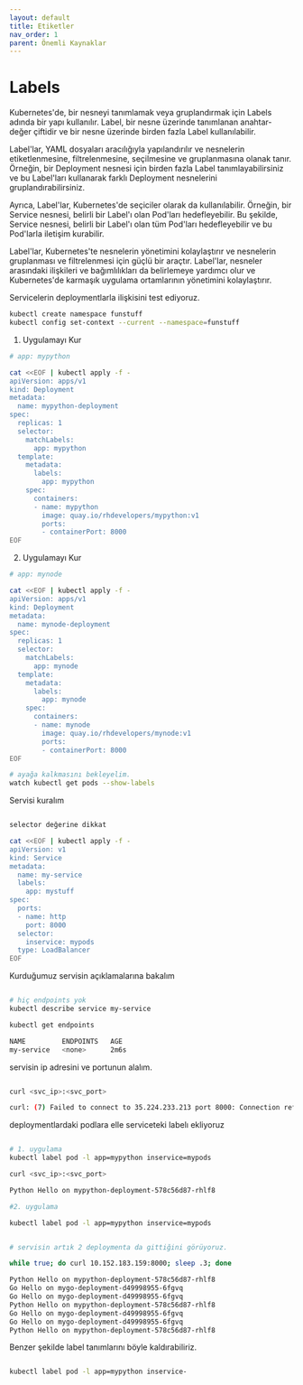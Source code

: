 ```yaml
---
layout: default
title: Etiketler
nav_order: 1
parent: Önemli Kaynaklar
---
```


# Labels

Kubernetes'de, bir nesneyi tanımlamak veya gruplandırmak için Labels adında bir yapı kullanılır. Label, bir nesne üzerinde tanımlanan anahtar-değer çiftidir ve bir nesne üzerinde birden fazla Label kullanılabilir.

Label'lar, YAML dosyaları aracılığıyla yapılandırılır ve nesnelerin etiketlenmesine, filtrelenmesine, seçilmesine ve gruplanmasına olanak tanır. Örneğin, bir Deployment nesnesi için birden fazla Label tanımlayabilirsiniz ve bu Label'ları kullanarak farklı Deployment nesnelerini gruplandırabilirsiniz.

Ayrıca, Label'lar, Kubernetes'de seçiciler olarak da kullanılabilir. Örneğin, bir Service nesnesi, belirli bir Label'ı olan Pod'ları hedefleyebilir. Bu şekilde, Service nesnesi, belirli bir Label'ı olan tüm Pod'ları hedefleyebilir ve bu Pod'larla iletişim kurabilir.

Label'lar, Kubernetes'te nesnelerin yönetimini kolaylaştırır ve nesnelerin gruplanması ve filtrelenmesi için güçlü bir araçtır. Label'lar, nesneler arasındaki ilişkileri ve bağımlılıkları da belirlemeye yardımcı olur ve Kubernetes'de karmaşık uygulama ortamlarının yönetimini kolaylaştırır.

Servicelerin deploymentlarla ilişkisini test ediyoruz.

```sh
kubectl create namespace funstuff
kubectl config set-context --current --namespace=funstuff
```

1. Uygulamayı Kur

```sh
# app: mypython

cat <<EOF | kubectl apply -f -
apiVersion: apps/v1
kind: Deployment
metadata:
  name: mypython-deployment
spec:
  replicas: 1
  selector:
    matchLabels:
      app: mypython
  template:
    metadata:
      labels:
        app: mypython
    spec:
      containers:
      - name: mypython
        image: quay.io/rhdevelopers/mypython:v1
        ports:
        - containerPort: 8000
EOF

```

2. Uygulamayı Kur

```sh
# app: mynode

cat <<EOF | kubectl apply -f -
apiVersion: apps/v1
kind: Deployment
metadata:
  name: mynode-deployment
spec:
  replicas: 1
  selector:
    matchLabels:
      app: mynode
  template:
    metadata:
      labels:
        app: mynode
    spec:
      containers:
      - name: mynode
        image: quay.io/rhdevelopers/mynode:v1
        ports:
        - containerPort: 8000
EOF

# ayağa kalkmasını bekleyelim. 
watch kubectl get pods --show-labels
```

Servisi kuralım

```sh

selector değerine dikkat

cat <<EOF | kubectl apply -f -
apiVersion: v1
kind: Service
metadata:
  name: my-service
  labels:
    app: mystuff
spec:
  ports:
  - name: http
    port: 8000
  selector:
    inservice: mypods
  type: LoadBalancer
EOF
```

Kurduğumuz servisin açıklamalarına bakalım

```sh

# hiç endpoints yok
kubectl describe service my-service

kubectl get endpoints

NAME         ENDPOINTS   AGE
my-service   <none>      2m6s
```

servisin ip adresini ve portunun alalım. 

```sh

curl <svc_ip>:<svc_port>

curl: (7) Failed to connect to 35.224.233.213 port 8000: Connection refused

```

deploymentlardaki podlara elle serviceteki labelı ekliyoruz

```sh

# 1. uygulama
kubectl label pod -l app=mypython inservice=mypods

curl <svc_ip>:<svc_port>

Python Hello on mypython-deployment-578c56d87-rhlf8

#2. uygulama

kubectl label pod -l app=mypython inservice=mypods


# servisin artık 2 deploymenta da gittiğini görüyoruz.

while true; do curl 10.152.183.159:8000; sleep .3; done

Python Hello on mypython-deployment-578c56d87-rhlf8
Go Hello on mygo-deployment-d49998955-6fgvq
Go Hello on mygo-deployment-d49998955-6fgvq
Python Hello on mypython-deployment-578c56d87-rhlf8
Go Hello on mygo-deployment-d49998955-6fgvq
Go Hello on mygo-deployment-d49998955-6fgvq
Python Hello on mypython-deployment-578c56d87-rhlf8

```

Benzer şekilde label tanımlarını böyle kaldırabiliriz.

```sh

kubectl label pod -l app=mypython inservice-

```

